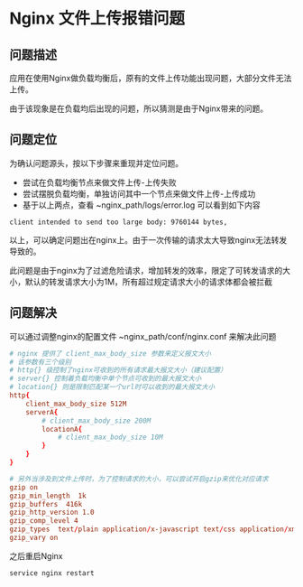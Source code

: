 # Nginx 文件上传报错问题

## 问题描述

应用在使用Nginx做负载均衡后，原有的文件上传功能出现问题，大部分文件无法上传。

由于该现象是在负载均后出现的问题，所以猜测是由于Nginx带来的问题。

## 问题定位

为确认问题源头，按以下步骤来重现并定位问题。

* 尝试在负载均衡节点来做文件上传-上传失败
* 尝试摆脱负载均衡，单独访问其中一个节点来做文件上传-上传成功
* 基于以上两点，查看 ~nginx_path/logs/error.log 可以看到如下内容

``` log
client intended to send too large body: 9760144 bytes,
```

以上，可以确定问题出在nginx上。由于一次传输的请求太大导致nginx无法转发导致的。

此问题是由于nginx为了过滤危险请求，增加转发的效率，限定了可转发请求的大小，默认的转发请求大小为1M，所有超过规定请求大小的请求体都会被拦截

## 问题解决

可以通过调整nginx的配置文件 ~nginx_path/conf/nginx.conf 来解决此问题

```conf
# nginx 提供了 client_max_body_size 参数来定义报文大小
# 该参数有三个级别
# http{} 级控制了nginx可收到的所有请求最大报文大小（建议配置）
# server{} 控制着负载均衡中单个节点可收到的最大报文大小
# location{} 则是限制匹配某一个url时可以收到的最大报文大小
http{
    client_max_body_size 512M
    serverA{
        # client_max_body_size 200M
        locationA{
            # client_max_body_size 10M
        }
    }
}

# 另外当涉及到文件上传时，为了控制请求的大小，可以尝试开启gzip来优化对应请求
gzip on
gzip_min_length  1k
gzip_buffers  416k
gzip_http_version 1.0
gzip_comp_level 4
gzip_types  text/plain application/x-javascript text/css application/xml text/javascript application/x-httpd-php image/jpeg image/gif image/png
gzip_vary on
```

之后重启Nginx

``` sh
service nginx restart
```